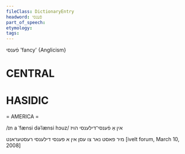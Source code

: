 ```yaml
---
fileClass: DictionaryEntry
headword: פֿענסי
part_of_speech: 
etymology: 
tags: 
---
```

פֿענסי
'fancy'
{Anglicism}

CENTRAL
========

HASIDIC
=======
= AMERICA = 

/ɪn a ˈfænsi dəˈlænsi hɔuz/ אין אַ פֿענסי־דילענסי הויז

מיר פאסט נאר צו עסן אין א פענסי דילענסי רעסטעראנט
[ivelt forum, March 10, 2008]